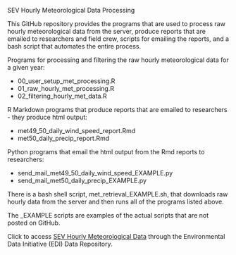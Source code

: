 SEV Hourly Meteorological Data Processing  

This GitHub repository provides the programs that are used to process raw hourly meteorological data from the server, produce reports that are emailed to researchers and field crew, scripts for emailing the reports, and a bash script that automates the entire process.  

Programs for processing and filtering the raw hourly meteorological data for a given year:  
- 00_user_setup_met_processing.R  
- 01_raw_hourly_met_processing.R  
- 02_filtering_hourly_met_data.R  

R Markdown programs that produce reports that are emailed to researchers - they produce html output:  
- met49_50_daily_wind_speed_report.Rmd  
- met50_daily_precip_report.Rmd  

Python programs that email the html output from the Rmd reports to researchers:  
- send_mail_met49_50_daily_wind_speed_EXAMPLE.py  
- send_mail_met50_daily_precip_EXAMPLE.py  

There is a bash shell script, met_retrieval_EXAMPLE.sh, that downloads raw hourly data from the server and then runs all of the programs listed above.  

The _EXAMPLE scripts are examples of the actual scripts that are not posted on GitHub.  

Click to access [SEV Hourly Meteorological Data](https://portal.edirepository.org/nis/mapbrowse?scope=knb-lter-sev&identifier=1) through the Environmental Data Initiative (EDI) Data Repository.  


